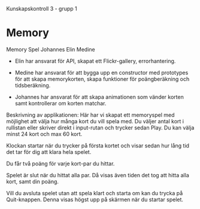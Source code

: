 Kunskapskontroll 3 - grupp 1

# Memory
Memory Spel
Johannes
Elin
Medine


- Elin har ansvarat för API, skapat ett Flickr-gallery, errorhantering.

- Medine har ansvarat för att bygga upp en constructor med prototypes för att skapa memorykorten, skapa funktioner för poängberäkning och tidsberäkning.

- Johannes har ansvarat för att skapa animationen som vänder korten samt kontrollerar om korten matchar.



Beskrivning av applikationen:
Här har vi skapat ett memoryspel med möjlighet att välja hur många kort du vill spela med. Du väljer antal kort i rullistan eller skriver direkt i input-rutan och trycker sedan Play. Du kan välja minst 24 kort och max 60 kort.

Klockan startar när du trycker på första kortet och visar sedan hur lång tid det tar för dig att klara hela spelet.

Du får två poäng för varje kort-par du hittar. 

Spelet är slut när du hittat alla par. Då visas även tiden det tog att hitta alla kort, samt din poäng.


Vill du avsluta spelet utan att spela klart och starta om kan du trycka på Quit-knappen. Denna visas högst upp på skärmen när du startar spelet.



